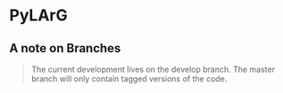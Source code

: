 # PyLArG


## A note on Branches

> The current development lives on the develop branch. The master branch will only contain tagged versions of the code.
